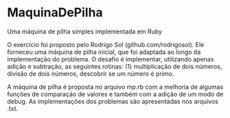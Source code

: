 MaquinaDePilha
==============

Uma máquina de pilha simples implementada em Ruby

O exercício foi proposto pelo Rodrigo Sol (github.com/rodrigosol). Ele forneceu uma máquina de pilha inicial, que foi adaptada ao longo da implementação do problema. O desafio é implementar, utilizando apenas adição e subtração, as seguintes rotinas: (1) multiplicação de dois números, divisão de dois números, descobrir se um número é primo.

A máquina de pilha é proposta no arquivo mp.rb com a melhoria de algumas funções de comparação de valores e também com a adição de um modo de debug. As implementações dos problemas são apresentadas nos arquivos .txt.
